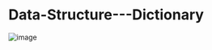 # Data-Structure---Dictionary
![image](https://github.com/RidhiSood22/Data-Structure---Dictionary/assets/142926361/324d355e-5a8a-4bed-8314-bb88a2ea4fc2)
